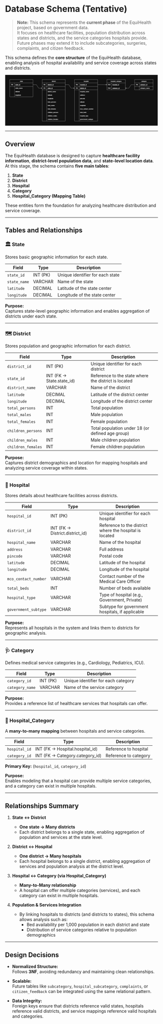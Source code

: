 # Database Schema (Tentative)

> **Note:** This schema represents the **current phase** of the EquiHealth project, based on government data.  
> It focuses on healthcare facilities, population distribution across states and districts, and the service categories hospitals provide.  
> Future phases may extend it to include subcategories, surgeries, complaints, and citizen feedback.

This schema defines the **core structure** of the EquiHealth database, enabling analysis of hospital availability and service coverage across states and districts.

![Database Schema Diagram](images/database-schema-diagram.png)

---

## Overview

The EquiHealth database is designed to capture **healthcare facility information**, **district-level population data**, and **state-level location data**.  
At this stage, the schema contains **five main tables**:

1. **State**
2. **District**
3. **Hospital**
4. **Category**
5. **Hospital_Category (Mapping Table)**

These entities form the foundation for analyzing healthcare distribution and service coverage.

---

## Tables and Relationships

### 🏛️ State
Stores basic geographic information for each state.

| Field | Type | Description |
|-------|------|-------------|
| `state_id` | INT (PK) | Unique identifier for each state |
| `state_name` | VARCHAR | Name of the state |
| `latitude` | DECIMAL | Latitude of the state center |
| `longitude` | DECIMAL | Longitude of the state center |

**Purpose:**  
Captures state-level geographic information and enables aggregation of districts under each state.

---

### 🗺️ District
Stores population and geographic information for each district.

| Field | Type | Description |
|-------|------|-------------|
| `district_id` | INT (PK) | Unique identifier for each district |
| `state_id` | INT (FK → State.state_id) | Reference to the state where the district is located |
| `district_name` | VARCHAR | Name of the district |
| `latitude` | DECIMAL | Latitude of the district center |
| `longitude` | DECIMAL | Longitude of the district center |
| `total_persons` | INT | Total population |
| `total_males` | INT | Male population |
| `total_females` | INT | Female population |
| `children_persons` | INT | Total population under 18 (or defined age group) |
| `children_males` | INT | Male children population |
| `children_females` | INT | Female children population |

**Purpose:**  
Captures district demographics and location for mapping hospitals and analyzing service coverage within states.

---

### 🏥 Hospital
Stores details about healthcare facilities across districts.

| Field | Type | Description |
|-------|------|-------------|
| `hospital_id` | INT (PK) | Unique identifier for each hospital |
| `district_id` | INT (FK → District.district_id) | Reference to the district where the hospital is located |
| `hospital_name` | VARCHAR | Name of the hospital |
| `address` | VARCHAR | Full address |
| `pincode` | VARCHAR | Postal code |
| `latitude` | DECIMAL | Latitude of the hospital |
| `longitude` | DECIMAL | Longitude of the hospital |
| `mco_contact_number` | VARCHAR | Contact number of the Medical Care Officer |
| `total_beds` | INT | Number of beds available |
| `hospital_type` | VARCHAR | Type of hospital (e.g., Government, Private) |
| `government_subtype` | VARCHAR | Subtype for government hospitals, if applicable |

**Purpose:**  
Represents all hospitals in the system and links them to districts for geographic analysis.

---

### 🩺 Category
Defines medical service categories (e.g., Cardiology, Pediatrics, ICU).

| Field | Type | Description |
|-------|------|-------------|
| `category_id` | INT (PK) | Unique identifier for each category |
| `category_name` | VARCHAR | Name of the service category |

**Purpose:**  
Provides a reference list of healthcare services that hospitals can offer.

---

### 🔗 Hospital_Category
A **many-to-many mapping** between hospitals and service categories.  

| Field | Type | Description |
|-------|------|-------------|
| `hospital_id` | INT (FK → Hospital.hospital_id) | Reference to hospital |
| `category_id` | INT (FK → Category.category_id) | Reference to category |

**Primary Key:** (`hospital_id`, `category_id`)

**Purpose:**  
Enables modeling that a hospital can provide multiple service categories, and a category can exist in multiple hospitals.

---

## Relationships Summary

1. **State ↔ District**  
   - **One state → Many districts**  
   - Each district belongs to a single state, enabling aggregation of population and services at the state level.

2. **District ↔ Hospital**  
   - **One district → Many hospitals**  
   - Each hospital belongs to a single district, enabling aggregation of services and population analysis at the district level.

3. **Hospital ↔ Category (via Hospital_Category)**  
   - **Many-to-Many relationship**  
   - A hospital can offer multiple categories (services), and each category can exist in multiple hospitals.

4. **Population & Services Integration**  
   - By linking hospitals to districts (and districts to states), this schema allows analysis such as:
     - Bed availability per 1,000 population in each district and state
     - Distribution of service categories relative to population demographics

---

## Design Decisions

- **Normalized Structure:**  
  Follows **3NF**, avoiding redundancy and maintaining clean relationships.

- **Scalable:**  
  Future tables like `subcategory`, `hospital_subcategory`, `complaints`, or `citizen_feedback` can be integrated using the same relational pattern.

- **Data Integrity:**  
  Foreign keys ensure that districts reference valid states, hospitals reference valid districts, and service mappings reference valid hospitals and categories.
